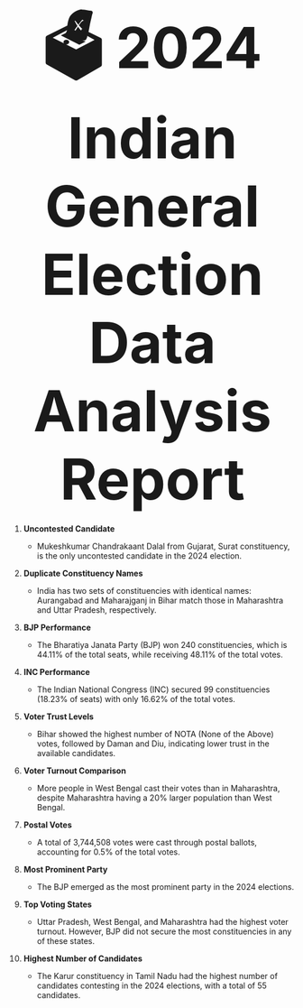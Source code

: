 # <div align="center" style="font-size: 100px;">🗳️ 2024 Indian General Election Data Analysis Report</div>

1. **Uncontested Candidate**
   - Mukeshkumar Chandrakaant Dalal from Gujarat, Surat constituency, is the only uncontested candidate in the 2024 election.

2. **Duplicate Constituency Names**
   - India has two sets of constituencies with identical names: Aurangabad and Maharajganj in Bihar match those in Maharashtra and Uttar Pradesh, respectively.

3. **BJP Performance**
   - The Bharatiya Janata Party (BJP) won 240 constituencies, which is 44.11% of the total seats, while receiving 48.11% of the total votes.

4. **INC Performance**
   - The Indian National Congress (INC) secured 99 constituencies (18.23% of seats) with only 16.62% of the total votes.

5. **Voter Trust Levels**
   - Bihar showed the highest number of NOTA (None of the Above) votes, followed by Daman and Diu, indicating lower trust in the available candidates.

6. **Voter Turnout Comparison**
   - More people in West Bengal cast their votes than in Maharashtra, despite Maharashtra having a 20% larger population than West Bengal.

7. **Postal Votes**
   - A total of 3,744,508 votes were cast through postal ballots, accounting for 0.5% of the total votes.

8. **Most Prominent Party**
   - The BJP emerged as the most prominent party in the 2024 elections.

9. **Top Voting States**
   - Uttar Pradesh, West Bengal, and Maharashtra had the highest voter turnout. However, BJP did not secure the most constituencies in any of these states.

10. **Highest Number of Candidates**
    - The Karur constituency in Tamil Nadu had the highest number of candidates contesting in the 2024 elections, with a total of 55 candidates.

